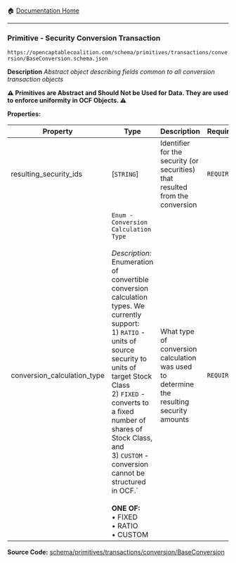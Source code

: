 :house: [Documentation Home](/README.md)

---

### Primitive - Security Conversion Transaction

`https://opencaptablecoalition.com/schema/primitives/transactions/conversion/BaseConversion.schema.json`

**Description** _Abstract object describing fields common to all conversion transaction objects_

**:warning: Primitives are Abstract and Should Not be Used for Data. They are used to enforce uniformity in OCF Objects. :warning:**

**Properties:**

| Property                    | Type                                                                                                                                                                                                                                                                                                                                                                                                                                  | Description                                                                              | Required   |
| --------------------------- | ------------------------------------------------------------------------------------------------------------------------------------------------------------------------------------------------------------------------------------------------------------------------------------------------------------------------------------------------------------------------------------------------------------------------------------- | ---------------------------------------------------------------------------------------- | ---------- |
| resulting_security_ids      | [`STRING`]                                                                                                                                                                                                                                                                                                                                                                                                                            | Identifier for the security (or securities) that resulted from the conversion            | `REQUIRED` |
| conversion_calculation_type | `Enum - Conversion Calculation Type`</br></br>_Description:_ Enumeration of convertible conversion calculation types. We currently support:</br>1) `RATIO` - units of source security to units of target Stock Class</br>2) `FIXED` - converts to a fixed number of shares of Stock Class, and</br>3) `CUSTOM` - conversion cannot be structured in OCF.`</br></br>**ONE OF:** </br>&bull; FIXED </br>&bull; RATIO </br>&bull; CUSTOM | What type of conversion calculation was used to determine the resulting security amounts | `REQUIRED` |

**Source Code:** [schema/primitives/transactions/conversion/BaseConversion](/schema/primitives/transactions/conversion/BaseConversion.schema.json)
